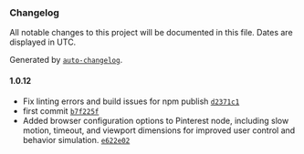 ### Changelog

All notable changes to this project will be documented in this file. Dates are displayed in UTC.

Generated by [`auto-changelog`](https://github.com/CookPete/auto-changelog).

#### 1.0.12

- Fix linting errors and build issues for npm publish [`d2371c1`](https://github.com/Tartofraise/n8n-nodes-pinterest-js-client/commit/d2371c119855c52b449d9eeb60baacc14ca211ca)
- first commit [`b7f225f`](https://github.com/Tartofraise/n8n-nodes-pinterest-js-client/commit/b7f225fbdb6146f72f2808fcfce03fc4c0c27fd2)
- Added browser configuration options to Pinterest node, including slow motion, timeout, and viewport dimensions for improved user control and behavior simulation. [`e622e02`](https://github.com/Tartofraise/n8n-nodes-pinterest-js-client/commit/e622e023c1f6a639d72025a056508fecc530ec1e)
